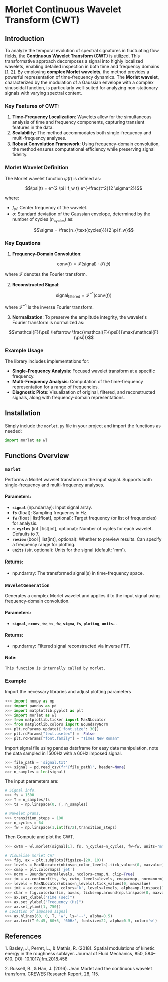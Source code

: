 # Morlet Continuous Wavelet Transform (CWT)

## Introduction
To analyze the temporal evolution of spectral signatures in fluctuating flow fields, 
the **Continuous Wavelet Transform (CWT)** is utilized. 
This transformative approach decomposes a signal into highly localized wavelets, 
enabling detailed inspection in both time and frequency domains 
[[1](#1), [2](#2)]. By employing **complex Morlet wavelets**, 
the method provides a powerful representation of time-frequency dynamics. The **Morlet wavelet**, 
characterized by the modulation of a Gaussian envelope with a complex sinusoidal function,
 is particularly well-suited for analyzing non-stationary signals with varying spectral content.

### Key Features of CWT:
1. **Time-Frequency Localization**: Wavelets allow for the simultaneous analysis of time and frequency components, capturing transient features in the data.
2. **Scalability**: The method accommodates both single-frequency and multi-frequency analyses.
3. **Robust Convolution Framework**: Using frequency-domain convolution, the method ensures computational efficiency while preserving signal fidelity.

### Morlet Wavelet Definition
The Morlet wavelet function $\psi(t)$ is defined as:

$$\psi(t) = e^{2 \pi i f_w t} e^{-\frac{t^2}{2 \sigma^2}}$$

where:
- $f_w$: Center frequency of the wavelet.
- $\sigma$: Standard deviation of the Gaussian envelope, determined by the number of cycles ($n_{\text{cycles}}$) as:

$$\sigma = \frac{n_{\text{cycles}}}{2 \pi f_w}$$

### Key Equations
1. **Frequency-Domain Convolution**:

$$\text{conv}(f) = \mathcal{F}(\text{signal}) \cdot \mathcal{F}(\psi)$$
   
   where $\mathcal{F}$ denotes the Fourier transform.

2. **Reconstructed Signal**:

$$\text{signal}_{\text{filtered}} = \mathcal{F}^{-1}(\text{conv}(f))$$
   
   where $\mathcal{F}^{-1}$ is the inverse Fourier transform.

3. **Normalization**:
   To preserve the amplitude integrity, the wavelet's Fourier transform is normalized as:
   
$$\mathcal{F}(\psi) \leftarrow \frac{\mathcal{F}(\psi)}{\max(\mathcal{F}(\psi))}$$

### Example Usage
The library includes implementations for:
- **Single-Frequency Analysis**: Focused wavelet transform at a specific frequency.
- **Multi-Frequency Analysis**: Computation of the time-frequency representation for a range of frequencies.
- **Diagnostic Plots**: Visualization of original, filtered, and reconstructed signals, along with frequency-domain representations.

## Installation
Simply include the `morlet.py` file in your project and import the functions as needed:
```python
import morlet as wl
```

## Functions Overview
### ``morlet``
Performs a Morlet wavelet transform on the input signal. Supports both single-frequency and multi-frequency analyses.

#### Parameters:
   - **``signal``** (np.ndarray): Input signal array.
   - **``fs``** (float): Sampling frequency in Hz.
   - **``fw``** (float | list[float], optional): Target frequency (or list of frequencies) for analysis.
   - **``n_cycles``** (int | list[int], optional): Number of cycles for each wavelet. Defaults to 7.
   - **``review``** (bool | list[int], optional): Whether to preview results. Can specify a frequency range for plotting.
   - **``units``** (str, optional): Units for the signal (default: 'mm').
#### Returns:
   - np.ndarray: The transformed signal(s) in time-frequency space.

### ``WaveletGeneration``
Generates a complex Morlet wavelet and applies it to the input signal using frequency-domain convolution.

#### Parameters:
   - **``signal``**, **``nconv``**, **``tw``**, **``ts``**, **``fw``**, **``sigma``**,
    **``fs``**, **``ploting``**, **``units``**...
#### Returns:
   - np.ndarray: Filtered signal reconstructed via inverse FFT.

#### Note:
    This function is internally called by morlet.

### Example
Import the necessary libraries and adjust plotting parameters
```python
>>> import numpy as np
>>> import pandas as pd
>>> import matplotlib.pyplot as plt
>>> import morlet as wl
>>> from matplotlib.ticker import MaxNLocator
>>> from matplotlib.colors import BoundaryNorm
>>> plt.rcParams.update({'font.size': 30})
>>> plt.rcParams["text.usetex"] =  False
>>> plt.rcParams["font.family"] = "Times New Roman"
```
Import signal file using pandas dataframe for easy data manipulation, note the data sampled in 1500Hz with a 60Hz imposed signal. 
```python
>>> file_path = 'signal.txt'
>>> signal = pd.read_csv(fr'{file_path}', header=None)
>>> n_samples = len(signal)
```

The input parameters are: 
```python
# Signal info.
>>> fs = 1500
>>> T = n_samples/fs
>>> ts = np.linspace(0, T, n_samples)

# Wavelet prams.
>>> transition_steps = 100
>>> n_cycles = 64
>>> fw = np.linspace(1,int(fs/2),transition_steps)
```
Then Compute and plot the CWT.
```python
>>> cwtm = wl.morlet(signal[1], fs, n_cycles=n_cycles, fw=fw, units='mm')

# Visualise morlet CWT
>>> fig, ax = plt.subplots(figsize=(20, 10))
>>> levels = MaxNLocator(nbins=n_color_levels).tick_values(0, maxvalue)
>>> cmap = plt.colormaps['jet']
>>> norm = BoundaryNorm(levels, ncolors=cmap.N, clip=True)
>>> im = ax.contourf(ts, fw, cwtm, levels=levels, cmap=cmap, norm=norm)
>>> levels = MaxNLocator(nbins=n_levels).tick_values(0, maxvalue)
>>> imk = ax.contour(im, colors='k', levels=levels, alpha=np.linspace(1, 0.2,n_levels+1))
>>> cbar = fig.colorbar(im, ax=ax, ticks=np.around(np.linspace(0, maxvalue, 5), 3))
>>> ax.set_xlabel("Time (sec)")
>>> ax.set_ylabel("Frequency (Hz)")
>>> ax.set_ylim([1, 750])
# Location of imposed signal
>>> ax.hlines(60, 0, T, 'w', ls='--', alpha=0.5)
>>> ax.text(T-0.45, 60+5, '60Hz', fontsize=22, alpha=0.5, color='w')
```


## References
<a id="1"></a>1. Basley, J., Perret, L., & Mathis, R. (2018). Spatial modulations of kinetic energy in the roughness sublayer. Journal of Fluid Mechanics, 850, 584–610. DOI: [10.1017/jfm.2018.458](http://dx.doi.org/10.1017/jfm.2018.458)
   
<a id="2"></a>2. Russell, B., & Han, J. (2016). Jean Morlet and the continuous wavelet transform. CREWES Research Report, 28, 115.

